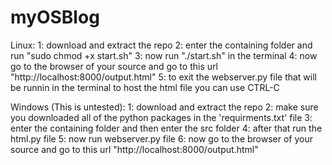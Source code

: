 # myOSBlog

Linux:
1: download and extract the repo
2: enter the containing folder and run "sudo chmod +x start.sh"
3: now run "./start.sh" in the terminal
4: now go to the browser of your source and go to this url "http://localhost:8000/output.html"
5: to exit the webserver.py file that will be runnin in the terminal to host the html file you can use CTRL-C

Windows (This is untested):
1: download and extract the repo
2: make sure you downloaded all of the python packages in the 'requirments.txt' file
3: enter the containing folder and then enter the src folder
4: after that run the html.py file
5: now run webserver.py file
6: now go to the browser of your source and go to this url "http://localhost:8000/output.html"


